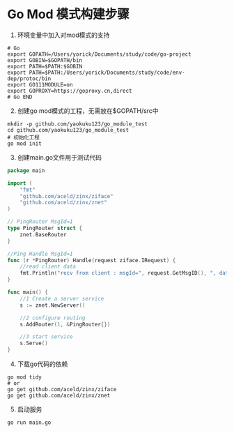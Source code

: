 # Go Mod 模式构建步骤

1. 环境变量中加入对mod模式的支持
```shell
# Go
export GOPATH=/Users/yorick/Documents/study/code/go-project
export GOBIN=$GOPATH/bin
export PATH=$PATH:$GOBIN
export PATH=$PATH:/Users/yorick/Documents/study/code/env-dep/protoc/bin
export GO111MODULE=on
export GOPROXY=https://goproxy.cn,direct
# Go END
```

2. 创建go mod模式的工程，无需放在$GOPATH/src中

```shell
mkdir -p github.com/yaokuku123/go_module_test
cd github.com/yaokuku123/go_module_test
# 初始化工程
go mod init
```

3. 创建main.go文件用于测试代码
```go
package main

import (
	"fmt"
	"github.com/aceld/zinx/ziface"
	"github.com/aceld/zinx/znet"
)

// PingRouter MsgId=1
type PingRouter struct {
	znet.BaseRouter
}

//Ping Handle MsgId=1
func (r *PingRouter) Handle(request ziface.IRequest) {
	//read client data
	fmt.Println("recv from client : msgId=", request.GetMsgID(), ", data=", string(request.GetData()))
}

func main() {
	//1 Create a server service
	s := znet.NewServer()

	//2 configure routing
	s.AddRouter(1, &PingRouter{})

	//3 start service
	s.Serve()
}
```

4. 下载go代码的依赖
```shell
go mod tidy
# or
go get github.com/aceld/zinx/ziface
go get github.com/aceld/zinx/znet
```

5. 启动服务
```shell
go run main.go
```